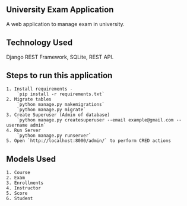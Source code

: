 ## University Exam Application
 A web application to manage exam in university.
 
 ## Technology Used ##

 Django REST Framework, SQLite, REST API.
 
 ## Steps to run this application ##
    1. Install requirements - 
        `pip install -r requirements.txt`
    2. Migrate tables
        `python manage.py makemigrations`
        `python manage.py migrate`
    3. Create Superuser (Admin of database)
        `python manage.py createsuperuser --email example@gmail.com --username admin`
    4. Run Server
        `python manage.py runserver`
    5. Open `http://localhost:8000/admin/` to perform CRED actions
 
 ## Models Used
    1. Course
    2. Exam
    3. Enrollments
    4. Instructor
    5. Score
    6. Student 
